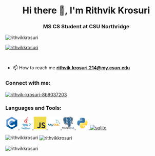 <h1 align="center">Hi there 👋, I'm Rithvik Krosuri</h1>
<h3 align="center">MS CS Student at CSU Northridge</h3>

<p align="left"> <img src="https://komarev.com/ghpvc/?username=rithvikkrosuri&label=Profile%20views&color=0e75b6&style=flat" alt="rithvikkrosuri" /> </p>

<p align="left"> <a href="https://github.com/ryo-ma/github-profile-trophy"><img src="https://github-profile-trophy.vercel.app/?username=rithvikkrosuri" alt="rithvikkrosuri" /></a> </p>

<p align="left"> <a href="https://twitter.com/" target="blank"><img src="https://img.shields.io/twitter/follow/?logo=twitter&style=for-the-badge" alt="" /></a> </p>

- 📫 How to reach me **rithvik.krosuri.214@my.csun.edu**

<h3 align="left">Connect with me:</h3>
<p align="left">
<a href="https://linkedin.com/in/rithvik-krosuri-8b9037203" target="blank"><img align="center" src="https://raw.githubusercontent.com/rahuldkjain/github-profile-readme-generator/master/src/images/icons/Social/linked-in-alt.svg" alt="rithvik-krosuri-8b9037203" height="30" width="40" /></a>
</p>

<h3 align="left">Languages and Tools:</h3>
<p align="left"> <a href="https://www.cprogramming.com/" target="_blank" rel="noreferrer"> <img src="https://raw.githubusercontent.com/devicons/devicon/master/icons/c/c-original.svg" alt="c" width="40" height="40"/> </a> <a href="https://www.java.com" target="_blank" rel="noreferrer"> <img src="https://raw.githubusercontent.com/devicons/devicon/master/icons/java/java-original.svg" alt="java" width="40" height="40"/> </a> <a href="https://developer.mozilla.org/en-US/docs/Web/JavaScript" target="_blank" rel="noreferrer"> <img src="https://raw.githubusercontent.com/devicons/devicon/master/icons/javascript/javascript-original.svg" alt="javascript" width="40" height="40"/> </a> <a href="https://www.mysql.com/" target="_blank" rel="noreferrer"> <img src="https://raw.githubusercontent.com/devicons/devicon/master/icons/mysql/mysql-original-wordmark.svg" alt="mysql" width="40" height="40"/> </a> <a href="https://www.postgresql.org" target="_blank" rel="noreferrer"> <img src="https://raw.githubusercontent.com/devicons/devicon/master/icons/postgresql/postgresql-original-wordmark.svg" alt="postgresql" width="40" height="40"/> </a> <a href="https://www.python.org" target="_blank" rel="noreferrer"> <img src="https://raw.githubusercontent.com/devicons/devicon/master/icons/python/python-original.svg" alt="python" width="40" height="40"/> </a> <a href="https://www.sqlite.org/" target="_blank" rel="noreferrer"> <img src="https://www.vectorlogo.zone/logos/sqlite/sqlite-icon.svg" alt="sqlite" width="40" height="40"/> </a> </p>

<p><img align="left" src="https://github-readme-stats.vercel.app/api/top-langs?username=rithvikkrosuri&show_icons=true&locale=en&layout=compact" alt="rithvikkrosuri" /></p>

<p>&nbsp;<img align="center" src="https://github-readme-stats.vercel.app/api?username=rithvikkrosuri&show_icons=true&locale=en" alt="rithvikkrosuri" /></p>

<p><img align="center" src="https://github-readme-streak-stats.herokuapp.com/?user=rithvikkrosuri&" alt="rithvikkrosuri" /></p>
